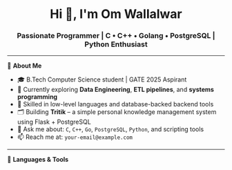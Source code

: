 <h1 align="center">Hi 👋, I'm Om Wallalwar</h1>
<h3 align="center">Passionate Programmer | C • C++ • Golang • PostgreSQL | Python Enthusiast</h3>

---

🌟 **About Me**
- 🎓 B.Tech Computer Science student | GATE 2025 Aspirant  
- 🧠 Currently exploring **Data Engineering**, **ETL pipelines**, and **systems programming**  
- 🔧 Skilled in low-level languages and database-backed backend tools  
- 🗂️ Building **Tritik** – a simple personal knowledge management system using Flask + PostgreSQL  
- 💬 Ask me about: `C`, `C++`, `Go`, `PostgreSQL`, `Python`, and scripting tools  
- 📫 Reach me at: `your-email@example.com`

---

🧰 **Languages & Tools**
